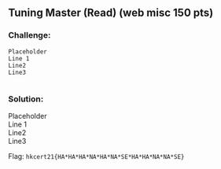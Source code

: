 ## Tuning Master (Read) (web misc 150 pts)  
### Challenge:  
```
Placeholder    
Line 1    
Line2    
Line3    
  
```
  
### Solution:  
Placeholder    
Line 1    
Line2    
Line3    
  
  
Flag: `hkcert21{HA*HA*HA*NA*HA*NA*SE*HA*HA*NA*NA*SE}`  
  

